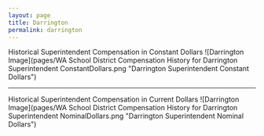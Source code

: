 ```yaml
---
layout: page
title: Darrington
permalink: darrington
---
```



Historical Superintendent Compensation in Constant Dollars
![Darrington Image](pages/WA School District Compensation History for Darrington Superintendent ConstantDollars.png "Darrington Superintendent Constant Dollars")

___

Historical Superintendent Compensation in Current Dollars
![Darrington Image](pages/WA School District Compensation History for Darrington Superintendent NominalDollars.png "Darrington Superintendent Nominal Dollars")